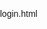 login.html

<!DOCTYPE html>
<html>
<head>
    <title>Login</title>
     <style>
        body {
            font-family: Arial, sans-serif;
            background: url("./bg.png") ;
            
            background-size: cover;
            background-position:center;
            overflow: hidden;
            margin: 0;
            padding: 0;
        }
        .container {
            position: relative;
            display: flex;
            justify-content: center;
            align-items: center;
            height: 100vh;
        }
        .rectangle-cylinder-box {
            background: #3498db; /* Blue Color */
            width: 600px;
            height: 400px;
            border-radius: 20px;
            position: relative;
             background:transparent;
            box-shadow: 0 4px 8px rgba(0, 0, 0, 0.2);
            display: flex;
            flex-direction: column; /* Change flex-direction to column */
            justify-content: center; /* Align items vertically */
            align-items: center; /* Align items horizontally */
            animation: shimmer 2s infinite;
        }

        /* Login Form Styles */
        .login-form {
            width: 80%;
            padding: 20px;
            background-color: rgba(255, 255, 255, 0.9);
            border-radius: 10px;
            box-shadow: 0 2px 4px rgba(0, 0, 0, 0.2);
             backdrop-filter: blur(16px) saturate(185%);
    -webkit-backdrop-filter: blur(16px) saturate(185%);
    background-color: rgba(255, 255, 255, 0.21);
    border-radius: 12px;
    padding:30px;
    border: 1px solid rgba(209, 213, 219, 0.3);

        }
        .form-group {
            margin-bottom: 15px;
        }
        label {
            font-weight: bold;
        }
        input[type="text"], input[type="password"] {
            width: 100%;
            margin-top:10px;
            padding: 10px;
            border: 1px solid #ccc;
            border-radius: 5px;
            font-size: 16px;
            outline:none;
            border:none;
        }
        .submit-button {
            background-color: #007bff;
            color: #fff;
            border: none;
            padding: 10px 20px;
            border-radius: 5px;
            font-size: 16px;
            cursor: pointer;
            margin-bottom:20px;
            margin-top:20px;
                  transition:all 0.3s ease

        }

        .submit-button:hover {
            background-color: #0056b3;
            outline: 3px solid #007bff;
        }
        /* Bubbles Animation */
        @keyframes bubble {
            0%, 100% {
                transform: translateY(100vh) translateX(100vw);
                opacity: 0;
            }
            50% {
                transform: translateY(-100px) translateX(-100px);
                opacity: 1;
            }
        }
        .bubble {
            position: absolute;
            width: 40px;
            height: 40px;
            border-radius: 50%;
            animation: bubble 8s infinite;
            transform-origin: center;
        }
        .bubble.brown {
            background-color: #8B4513; /* Brown Color */
            animation-delay: -1s;
        }
        .bubble.blue {
            background-color: #1E90FF; /* Blue Color */
            animation-delay: -2s;
        }
        .bubble.green {
            background-color: #00FF7F; /* Green Color */
            animation-delay: -3s;
        }
        .bubble.purple {
            background-color: #8A2BE2; /* Purple Color */
            animation-delay: -4s;
        }
        .flash-messages {
            list-style: none;
            padding: 0;
            margin-top: 10px;
        }
        .flash-messages li {
            background-color: #f8d7da;
            color: #721c24; /* Change text color to red */
            padding: 10px;
            border-radius: 5px;
            margin-top: 10px;
        }
    </style>
</head>
<body>
    <div class="container">
        <div class="rectangle-cylinder-box">
            <div class="cylinder"></div>
            <div class="login-form">
                <h1 class="login-header">Login</h1>
                <!-- Flash Messages inside the same container, below the header -->
                <ul class="flash-messages">
                    
                </ul>
                <p>Please enter your registered credentials:</p>
                <form method="POST" action="/login">
                    <div class="form-group">
                        <label for="username">Username</label>
                        <input type="text" name="username" class="form-control" autofocus="true" autocomplete="off">
                    </div>
                    <div class="form-group">
                        <label for="password">Password</label>
                        <input type="password" name="password" class="form-control">
                    </div>
                    <div class="form-group">
                        <button class="submit-button" type="submit">Login</button>
                    </div>
                </form>
                <a class="register-link" href="./register.html"> <p>Don't have an account?</p> Register here</a>
            </div>
        </div>
    </div>
    <!-- Bubble Elements -->
    <div class="bubble brown" style="top: 30vh; left: 20vw;"></div>
    <div class="bubble blue" style="top: 50vh; left: 60vw;"></div>
    <div class="bubble green" style="top: 70vh; left: 40vw;"></div>
</body>
</html>

register.html

<!DOCTYPE html>
<html>
<head>
    <title>Register</title>
    <style>
        body {
            font-family: Arial, sans-serif;
            background: url(./bg.png);
            background-size: cover;
            box-shadow: rgba(17, 17, 26, 0.1) 0px 4px 16px, rgba(17, 17, 26, 0.1) 0px 8px 24px, rgba(17, 17, 26, 0.1) 0px 16px 56px;
            overflow: hidden;
            margin: 0;
            padding: 0;
        }
        .container {
            position: relative;
            display: flex;

            justify-content: center;
            align-items: center;
            height: 100vh;
        }
        .rectangle-cylinder-box {

          padding:80px;
            border-radius: 1000%;
            position: relative;
          backdrop-filter: blur(16px) saturate(185%);
    -webkit-backdrop-filter: blur(16px) saturate(185%);
    background-color: rgba(255, 255, 255, 0.21);
    border-radius: 12px;
    border: 1px solid rgba(209, 213, 219, 0.3);

            display: flex;
            flex-direction: column; /* Change flex-direction to column */
            justify-content: center; /* Align items vertically */
            align-items: center; /* Align items horizontally */
            animation: shimmer 2s infinite;
        }

        /* Login Form Styles */
        .login-form {
            width: 60px;
            padding: 20px;
            background-color: rgba(255, 255, 255, 0.9);
            border-radius: 10px;
            box-shadow: 0 2px 4px rgba(0, 0, 0, 0.2);
        }
        .form-group {
            margin-bottom: 15px;
        }
        label {
            font-weight: bold;
        }
        input[type="text"], input[type="password"] {
            width: 100%;
            padding: 10px;
            border: 1px solid #ccc;
            border-radius: 5px;
            outline:none;
            border:none;
            font-size: 16px;
            margin-top:0px;
            box-shadow: rgba(0, 0, 0, 0.15) 0px 15px 25px, rgba(0, 0, 0, 0.05) 0px 5px 10px;
        }
        .submit-button {

            background-color: #007bff;
            color: #fff;
            border: none;
            text-decoration:none;
            padding: 10px 20px;
            border-radius: 5px;
            font-size: 16px;
            cursor: pointer;
            margin-bottom:0px;
            margin-top:0px;
             transition:all 0.3s ease

        }

        .submit-button:hover {
            background-color: #0056b3;
            outline: 3px solid #007bff;
        }
        /* Bubbles Animation */
        @keyframes bubble {
            0%, 100% {
                transform: translateY(100vh) translateX(100vw);
                opacity: 0;
            }
            50% {
                transform: translateY(-100px) translateX(-100px);
                opacity: 1;
            }
        }
        .bubble {
            position: absolute;
            width: 40px;
            height: 40px;
            border-radius: 50%;
            animation: bubble 8s infinite;
            transform-origin: center;
        }
        .bubble.brown {
            background-color: #8B4513; /* Brown Color */
            animation-delay: -1s;
        }
        .bubble.blue {
            background-color: #1E90FF; /* Blue Color */
            animation-delay: -2s;
        }
        .bubble.green {
            background-color: #00FF7F; /* Green Color */
            animation-delay: -3s;
        }
        .bubble.purple {
            background-color: #8A2BE2; /* Purple Color */
            animation-delay: -4s;
        }
        .flash-messages {
            list-style: none;
            padding: 0;
            margin-top: 10px;
        }
        .flash-messages li {
            background-color: #f8d7da;
            color: #721c24; /* Change text color to red */
            padding: 10px;
            border-radius: 5px;
            margin-top: 10px;
        }

    </style>
</head>
<body>
    <div class="container">
        <div class="rectangle-cylinder-box">
            <div class="cylinder"></div>
            <div class="registration-form">
                <h1 class="register-header">Register</h1>
                <!-- Flash Messages inside the same container, below the header -->
                
                <form method="POST" action="/register">
    
    <div class="form-group">
        <label for="username">Username</label>
        <input type="text" name="phone_number" class="form-control">
    </div>
    <!-- Corrected field name for Date of Birth -->

    <div class="form-group">
        <label for="phone_number">Phone Number</label>
        <input type="text" name="phone_number" class="form-control">
    </div>
    <div class="form-group">
        <label for="email">Email</label>
        <input type="text" name="email" class="form-control">
    </div>
                        <div class="form-group">
        <label for="age">Age</label>
        <input type="text" name="age" class="form-control">
    </div>
                     <div class="form-group">
        <label for="gender">Gender</label>
        <input type="text" name="gender" class="form-control">
    </div>
                     <div class="form-group">
        <label for="address">Address</label>
        <input type="text" name="address" class="form-control">
    </div>


    <div class="form-group">
        <label for="password">Password</label>
        <input type="password" name="password" class="form-control">
    </div>
    <div class="form-group">
        <button class="submit-button" type="submit">Register</button>

    </div>
   <a class="login-link" href="./login.html">Already have an account? Login here</a>
</form>

            </div>
        </div>
    </div>
    <!-- Bubble Elements -->
    <div class="bubble brown" style="top: 30vh; left: 20vw;"></div>
    <div class="bubble blue" style="top: 50vh; left: 60vw;"></div>
    <div class="bubble green" style="top: 70vh; left: 40vw;"></div>
</body>
</html>
